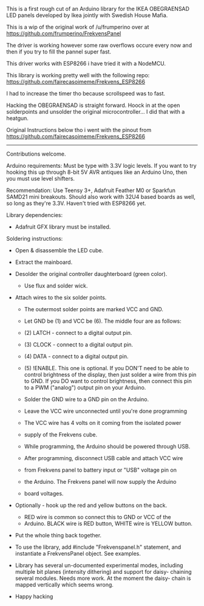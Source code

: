 This is a first rough cut of an Arduino library for the IKEA OBEGRAENSAD LED panels developed by Ikea jointly with Swedish House Mafia.

This is a wip of the original work of /u/frumperino over at https://github.com/frumperino/FrekvensPanel

The driver is working however some raw overflows occure every now and then if you try to fill the pannel super fast.

This driver works with ESP8266 i have tried it with a NodeMCU.

This library is working pretty well with the following repo:
https://github.com/fairecasoimeme/Frekvens_ESP8266

I had to increase the timer tho because scrollspeed was to fast.

Hacking the OBEGRAENSAD is straight forward. Hoock in at the open solderpoints and unsolder the original microcontroller... I did that with a heatgun.

Original Instructions below tho i went with the pinout from https://github.com/fairecasoimeme/Frekvens_ESP8266

---

Contributions welcome.

Arduino requirements: Must be type with 3.3V logic levels. If you want to try hooking this up through 8-bit 5V AVR antiques like an Arduino Uno, then you must use level shifters.

Recommendation: Use Teensy 3+, Adafruit Feather M0 or Sparkfun SAMD21 mini breakouts. Should also work with 32U4 based boards as well, so
long as they're 3.3V. Haven't tried with ESP8266 yet.

Library dependencies:

- Adafruit GFX library must be installed.

Soldering instructions:

- Open & disassemble the LED cube.

- Extract the mainboard.

- Desolder the original controller daughterboard (green color).

  - Use flux and solder wick.

- Attach wires to the six solder points.

  - The outermost solder points are marked VCC and GND.
  - Let GND be (1) and VCC be (6). The middle four are as follows:
  - (2) LATCH - connect to a digital output pin.
  - (3) CLOCK - connect to a digital output pin.
  - (4) DATA - connect to a digital output pin.
  - (5) !ENABLE. This one is optional.
    If you DON'T need to be able to control brightness
    of the display, then just solder a wire from this pin
    to GND.
    If you DO want to control brightness, then connect this
    pin to a PWM ("analog") output pin on your Arduino.

  - Solder the GND wire to a GND pin on the Arduino.

  - Leave the VCC wire unconnected until you're done programming
  - The VCC wire has 4 volts on it coming from the isolated power
  - supply of the Frekvens cube.
  - While programming, the Arduino should be powered through USB.
  - After programming, disconnect USB cable and attach VCC wire
  - from Frekvens panel to battery input or "USB" voltage pin on
  - the Arduino. The Frekvens panel will now supply the Arduino
  - board voltages.

- Optionally - hook up the red and yellow buttons on the back.

  - RED wire is common so connect this to GND or VCC of the
  - Arduino. BLACK wire is RED button, WHITE wire is YELLOW button.

- Put the whole thing back together.

- To use the library, add #include "Frekvenspanel.h" statement, and instantiate a FrekvensPanel object. See examples.

- Library has several un-documented experimental modes, including
  multiple bit planes (intensity dithering) and support for daisy-
  chaining several modules. Needs more work. At the moment the daisy-
  chain is mapped vertically which seems wrong.

- Happy hacking
